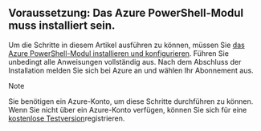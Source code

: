 ## <a name="prerequisite-install-the-azure-powershell-module"></a>Voraussetzung: Das Azure PowerShell-Modul muss installiert sein.

Um die Schritte in diesem Artikel ausführen zu können, müssen Sie [das Azure PowerShell-Modul installieren und konfigurieren](/powershell/azureps-cmdlets-docs). Führen Sie unbedingt alle Anweisungen vollständig aus. Nach dem Abschluss der Installation melden Sie sich bei Azure an und wählen Ihr Abonnement aus.

> [!NOTE]
> Sie benötigen ein Azure-Konto, um diese Schritte durchführen zu können. Wenn Sie nicht über ein Azure-Konto verfügen, können Sie sich für eine [kostenlose Testversion](../articles/active-directory/fundamentals/sign-up-organization.md)registrieren.
